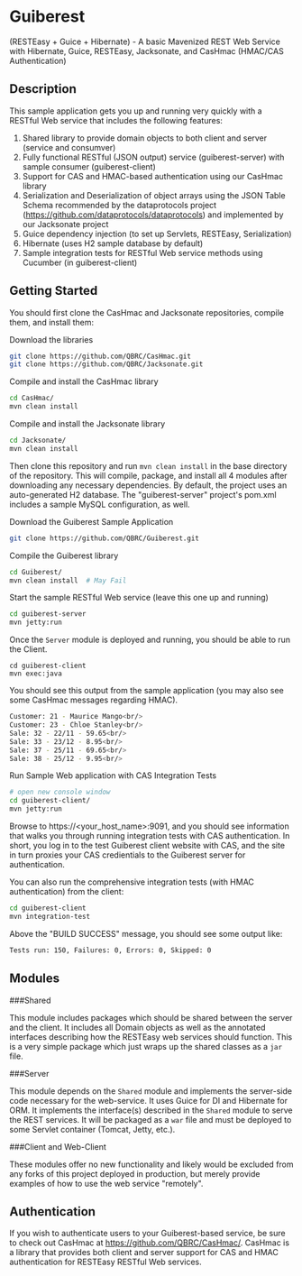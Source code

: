 Guiberest
============

(RESTEasy + Guice + Hibernate) - A basic Mavenized REST Web Service with Hibernate, Guice, RESTEasy, Jacksonate, and CasHmac (HMAC/CAS Authentication)

Description
---------------
This sample application gets you up and running very quickly with a RESTful Web service that includes the following features:

1. Shared library to provide domain objects to both client and server (service and consumver)
2. Fully functional RESTful (JSON output) service (guiberest-server) with sample consumer (guiberest-client)
3. Support for CAS and HMAC-based authentication using our CasHmac library
4. Serialization and Deserialization of object arrays using the JSON Table Schema recommended by the dataprotocols project (https://github.com/dataprotocols/dataprotocols) and implemented by our Jacksonate project
5. Guice dependency injection (to set up Servlets, RESTEasy, Serialization)
6. Hibernate (uses H2 sample database by default)
7. Sample integration tests for RESTful Web service methods using Cucumber (in guiberest-client)

Getting Started
---------------

You should first clone the CasHmac and Jacksonate repositories, compile them, and install them:

Download the libraries
```bash
git clone https://github.com/QBRC/CasHmac.git
git clone https://github.com/QBRC/Jacksonate.git
```

Compile and install the CasHmac library
```bash
cd CasHmac/
mvn clean install  
```

Compile and install the Jacksonate library
```bash
cd Jacksonate/
mvn clean install  
```

Then clone this repository and run `mvn clean install` in the base directory of the repository. This will compile, package, and install all 4 modules after downloading any necessary dependencies.
By default, the project uses an auto-generated H2 database.  The "guiberest-server" project's pom.xml includes a sample MySQL configuration, as well.

Download the Guiberest Sample Application
```bash
git clone https://github.com/QBRC/Guiberest.git
```

Compile the Guiberest library
```bash
cd Guiberest/
mvn clean install  # May Fail
```

Start the sample RESTful Web service (leave this one up and running)
```bash
cd guiberest-server
mvn jetty:run
```

Once the `Server` module is deployed and running, you should be able to run the Client.

```
cd guiberest-client
mvn exec:java
```

You should see this output from the sample application (you may also see some CasHmac messages regarding HMAC).
```bash
Customer: 21 - Maurice Mango<br/>
Customer: 23 - Chloe Stanley<br/>
Sale: 32 - 22/11 - 59.65<br/>
Sale: 33 - 23/12 - 8.95<br/>
Sale: 37 - 25/11 - 69.65<br/>
Sale: 38 - 25/12 - 9.95<br/>
```

Run Sample Web application with CAS Integration Tests
```bash
# open new console window
cd guiberest-client/
mvn jetty:run
```

Browse to https://<your_host_name>:9091, and you should see information that walks you through running integration tests with CAS authentication. In short, you log in to the test Guiberest client website with CAS, and the site in turn proxies your CAS credientials to the Guiberest server for authentication.

You can also run the comprehensive integration tests (with HMAC authentication) from the client:
```bash
cd guiberest-client
mvn integration-test
```

Above the "BUILD SUCCESS" message, you should see some output like:
```bash
Tests run: 150, Failures: 0, Errors: 0, Skipped: 0
```

Modules
-------

###Shared

This module includes packages which should be shared between the server and the client. It includes all Domain objects as well as the annotated interfaces describing how the RESTEasy web services should function. This is a very simple package which just wraps up the shared classes as a `jar` file.

###Server

This module depends on the `Shared` module and implements the server-side code necessary for the web-service. It uses Guice for DI and Hibernate for ORM. It implements the interface(s) described in the `Shared` module to serve the REST services. It will be packaged as a `war` file and must be deployed to some Servlet container (Tomcat, Jetty, etc.).

###Client and Web-Client

These modules offer no new functionality and likely would be excluded from any forks of this project deployed in production, but merely provide examples of how to use the web service "remotely".

Authentication
--------------

If you wish to authenticate users to your Guiberest-based service, be sure to check out CasHmac at https://github.com/QBRC/CasHmac/.  CasHmac is a library that provides both client and server support for CAS and HMAC authentication for RESTEasy RESTful Web services.

